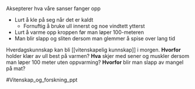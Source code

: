 Aksepterer hva våre sanser fanger opp
- Lurt å kle på seg når det er kaldt
	- Fornuftig å bruke ull innerst og noe vindtett ytterst
- Lurt å varme opp kroppen før man løper 100-meteren
- Man blir slapp og sliten dersom man glemmer å spise over lang tid

Hverdagskunnskap kan bli [[vitenskapelig kunnskap]] i morgen. __Hvorfor__ holder klær av ull best på varmen? __Hva__ skjer med sener og muskler dersom man løper 100 meter uten oppvarming? __Hvorfor__ blir man slapp av mangel på mat?

#Vitenskap_og_forskning_ppt